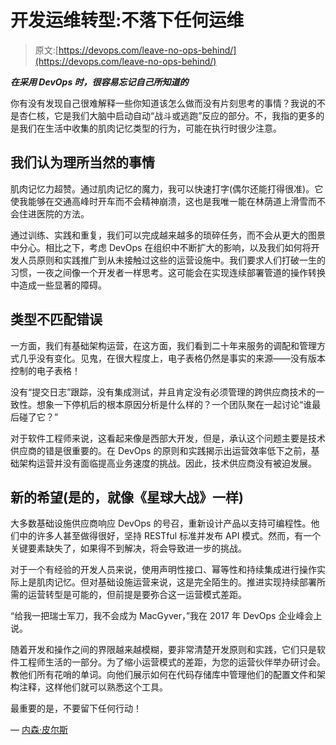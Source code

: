 # 开发运维转型:不落下任何运维

> 原文:[https://devops.com/leave-no-ops-behind/](https://devops.com/leave-no-ops-behind/)

***在采用 DevOps 时，很容易忘记自己所知道的***

你有没有发现自己很难解释一些你知道该怎么做而没有片刻思考的事情？我说的不是杏仁核，它是我们大脑中启动自动“战斗或逃跑”反应的部分。不，我指的更多的是我们在生活中收集的肌肉记忆类型的行为，可能在执行时很少注意。

## 我们认为理所当然的事情

肌肉记忆力超赞。通过肌肉记忆的魔力，我可以快速打字(偶尔还能打得很准)。它使我能够在交通高峰时开车而不会精神崩溃，这也是我唯一能在林荫道上滑雪而不会住进医院的方法。

通过训练、实践和重复，我们可以完成越来越多的琐碎任务，而不会从更大的图景中分心。相比之下，考虑 DevOps 在组织中不断扩大的影响，以及我们如何将开发人员原则和实践推广到从未接触过这些的运营设施中。我们要求人们打破一生的习惯，一夜之间像一个开发者一样思考。这可能会在实现连续部署管道的操作转换中造成一些显著的障碍。

## 类型不匹配错误

一方面，我们有基础架构运营，在这方面，我们看到二十年来服务的调配和管理方式几乎没有变化。见鬼，在很大程度上，电子表格仍然是事实的来源——没有版本控制的电子表格！

没有“提交日志”跟踪，没有集成测试，并且肯定没有必须管理的跨供应商技术的一致性。想象一下停机后的根本原因分析是什么样的？一个团队聚在一起讨论“谁最后碰了它？”

对于软件工程师来说，这看起来像是西部大开发，但是，承认这个问题主要是技术供应商的错是很重要的。在 DevOps 的原则和实践揭示出运营效率低下之前，基础架构运营并没有面临提高业务速度的挑战。因此，技术供应商没有被迫发展。

## 新的希望(是的，就像《星球大战》一样)

大多数基础设施供应商响应 DevOps 的号召，重新设计产品以支持可编程性。他们中的许多人甚至做得很好，坚持 RESTful 标准并发布 API 模式。然而，有一个关键要素缺失了，如果得不到解决，将会导致进一步的挑战。

对于一个有经验的开发人员来说，使用声明性接口、幂等性和持续集成进行操作实际上是肌肉记忆。但对基础设施运营来说，这是完全陌生的。推进实现持续部署所需的运营转型是可能的，但前提是要弥合这一运营模式差距。

“给我一把瑞士军刀，我不会成为 MacGyver，”我在 2017 年 DevOps 企业峰会上说。

随着开发和操作之间的界限越来越模糊，要非常清楚开发原则和实践，它们只是软件工程师生活的一部分。为了缩小运营模式的差距，为您的运营伙伴举办研讨会。教他们所有花哨的单词。向他们展示如何在代码存储库中管理他们的配置文件和架构注释，这样他们就可以熟悉这个工具。

最重要的是，不要留下任何行动！

— [内森·皮尔斯](https://devops.com/author/nathan-pearce/)